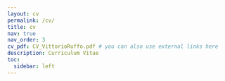 ```yaml
---
layout: cv
permalink: /cv/
title: cv
nav: true
nav_order: 3
cv_pdf: CV_VittorioRuffo.pdf # you can also use external links here
description: Curriculum Vitae
toc:
  sidebar: left
---
```

